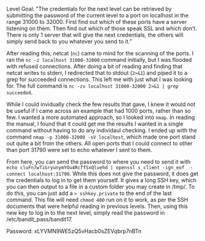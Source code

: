 Level Goal: "The credentials for the next level can be retrieved by submitting the password of the current level to a port on localhost in the range 31000 to 32000. First find out which of these ports have a server listening on them. Then find out which of those speak SSL and which don’t. There is only 1 server that will give the next credentials, the others will simply send back to you whatever you send to it."

After reading this, netcat (`nc`) came to mind for the scanning of the ports. I ran the `nc -z localhost 31000-32000` command initially, but I was flooded with refused connections. After doing a bit of reading and finding that netcat writes to stderr, I redirected that to stdout (`2>&1`) and piped it to a grep for succeeded connections. This left me with just what I was looking for. The full command is `nc -zv localhost 31000-32000 2>&1 | grep succeeded`.

While I could invidually check the few results that gave, I knew it would not be useful if I came across an example that had 1000 ports, rather than so few. I wanted a more automated approach, so I looked into `nmap`. In reading the manual, I found that it could get me the results I wanted in a single command without having to do any individaul checking. I ended up with the command `nmap -p 31000-32000 -sV localhost`, which made one port stand out quite a bit from the others. All open ports that I could connect to other than port 31790 were set to echo whatever I sent to them.

From here, you can send the password to where you need to send it with `echo cluFn7wTiGryunymYOu4RcffSxQluehd | openssl s_client -ign_eof  -connect localhost:31790`. While this does not give the password, it does get the credentials to log in to get them yourself. It gives a long SSH key, which you can then output to a file in a custom folder you may create in /tmp/. To do this, you can just add a `> sshkey.private` to the end of the last command. This file will need `chmod 400` run on it to work, as per the SSH documents that were helpful reading in previous levels. Then, using this new key to log in to the next level, simply read the password in /etc/bandit_pass/bandit17.

Password: xLYVMN9WE5zQ5vHacb0sZEVqbrp7nBTn
